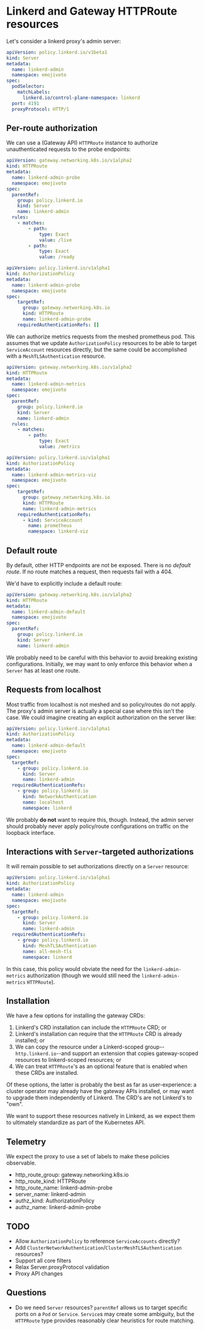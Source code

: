 # Linkerd and Gateway HTTPRoute resources

Let's consider a linkerd proxy's admin server:

```yaml
apiVersion: policy.linkerd.io/v1beta1
kind: Server
metadata:
  name: linkerd-admin
  namespace: emojivoto
spec:
  podSelector:
    matchLabels:
      linkerd.io/control-plane-namespace: linkerd
  port: 4191
  proxyProtocol: HTTP/1
```

## Per-route authorization

We can use a (Gateway API) `HTTPRoute` instance to authorize unauthenticated
requests to the probe endpoints:

```yaml
apiVersion: gateway.networking.k8s.io/v1alpha2
kind: HTTPRoute
metadata:
  name: linkerd-admin-probe
  namespace: emojivoto
spec:
  parentRef:
    group: policy.linkerd.io
    kind: Server
    name: linkerd-admin
  rules:
    - matches:
        - path:
            type: Exact
            value: /live
        - path:
            type: Exact
            value: /ready
```

```yaml
apiVersion: policy.linkerd.io/v1alpha1
kind: AuthorizationPolicy
metadata:
  name: linkerd-admin-probe
  namespace: emojivoto
spec:
    targetRef:
      group: gateway.networking.k8s.io
      kind: HTTPRoute
      name: linkerd-admin-probe
    requiredAuthenticationRefs: []
```

We can authorize metrics requests from the meshed prometheus pod. This assumes
that we update `AuthorizationPolicy` resources to be able to target
`ServiceAccount` resources directly, but the same could be accomplished with a
`MeshTLSAuthentication` resource.

```yaml
apiVersion: gateway.networking.k8s.io/v1alpha2
kind: HTTPRoute
metadata:
  name: linkerd-admin-metrics
  namespace: emojivoto
spec:
  parentRef:
    group: policy.linkerd.io
    kind: Server
    name: linkerd-admin
  rules:
    - matches:
        - path:
            type: Exact
            value: /metrics
```

```yaml
apiVersion: policy.linkerd.io/v1alpha1
kind: AuthorizationPolicy
metadata:
  name: linkerd-admin-metrics-viz
  namespace: emojivoto
spec:
    targetRef:
      group: gateway.networking.k8s.io
      kind: HTTPRoute
      name: linkerd-admin-metrics
    requiredAuthenticationRefs:
      - kind: ServiceAccount
        name: prometheus
        namespace: linkerd-viz
```

## Default route

By default, other HTTP endpoints are not be exposed. There is no _default
route_. If no route matches a request, then requests fail with a 404.

We'd have to explicitly include a default route:

```yaml
apiVersion: gateway.networking.k8s.io/v1alpha2
kind: HTTPRoute
metadata:
  name: linkerd-admin-default
  namespace: emojivoto
spec:
  parentRef:
    group: policy.linkerd.io
    kind: Server
    name: linkerd-admin
```

We probably need to be careful with this behavior to avoid breaking existing
configurations. Initially, we may want to only enforce this behavior when a
`Server` has at least one route.

## Requests from localhost

Most traffic from localhost is not meshed and so policy/routes do not apply. The
proxy's admin server is actually a special case where this isn't the case. We
could imagine creating an explicit authorization on the server like:

```yaml
apiVersion: policy.linkerd.io/v1alpha1
kind: AuthorizationPolicy
metadata:
  name: linkerd-admin-default
  namespace: emojivoto
spec:
  targetRef:
    - group: policy.linkerd.io
      kind: Server
      name: linkerd-admin
  requiredAuthenticationRefs:
    - group: policy.linkerd.io
      kind: NetworkAuthentication
      name: localhost
      namespace: linkerd
```

We probably **do not** want to require this, though. Instead, the admin server
should probably never apply policy/route configurations on traffic on the
loopback interface.

## Interactions with `Server`-targeted authorizations

It will remain possible to set authorizations directly on a `Server` resource:

```yaml
apiVersion: policy.linkerd.io/v1alpha1
kind: AuthorizationPolicy
metadata:
  name: linkerd-admin
  namespace: emojivoto
spec:
  targetRef:
    - group: policy.linkerd.io
      kind: Server
      name: linkerd-admin
  requiredAuthenticationRefs:
    - group: policy.linkerd.io
      kind: MeshTLSAuthentication
      name: all-mesh-tls
      namespace: linkerd
```

In this case, this policy would obviate the need for the `linkerd-admin-metrics`
authorization (though we would still need the `linkerd-admin-metrics`
`HTTPRoute`).

## Installation

We have a few options for installing the gateway CRDs:

1. Linkerd's CRD installation can include the `HTTPRoute` CRD; or
2. Linkerd's installation can require that the `HTTPRoute` CRD is already
   installed; or
3. We can copy the resource under a Linkerd-scoped group--`http.linkerd.io`--and
   support an extension that copies gateway-scoped resources to linkerd-scoped
   resources; or
4. We can treat `HTTPRoute`'s as an optional feature that is enabled when these
   CRDs are installed.

Of these options, the latter is probably the best as far as user-experience: a
cluster operator may already have the gateway APIs installed, or may want to
upgrade them independently of Linkerd. The CRD's are not Linkerd's to "own".

We want to support these resources natively in Linkerd, as we expect them to
ultimately standardize as part of the Kubernetes API.

## Telemetry

We expect the proxy to use a set of labels to make these policies observable.

* http_route_group: gateway.networking.k8s.io
* http_route_kind: HTTPRoute
* http_route_name: linkerd-admin-probe
* server_name: linkerd-admin
* authz_kind: AuthorizationPolicy
* authz_name: linkerd-admin-probe

## TODO

* Allow `AuthorizationPolicy` to reference `ServiceAccounts` directly?
* Add `ClusterNetworkAuthentication`/`ClusterMeshTLSAuthentication`  resources?
* Support all core filters
* Relax Server.proxyProtocol validation
* Proxy API changes

## Questions

* Do we need `Server` resources? `parentRef` allows us to target specific ports
  on a `Pod` or `Service`. `Service`s may create some ambiguity, but the
  `HTTPRoute` type provides reasonably clear heuristics for route matching.
